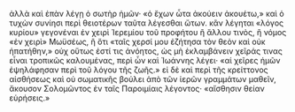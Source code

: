 

ἀλλὰ καὶ ἐπὰν λέγῃ ὁ σωτὴρ ἡμῶν· «ὁ ἔχων ὦτα ἀκούειν ἀκουέτω,» καὶ ὁ τυχὼν συνίησι περὶ θειοτέρων ταῦτα λέγεσθαι ὤτων. κἂν λέγηται «λόγος κυρίου» γεγονέναι ἐν χειρὶ Ἱερεμίου τοῦ προφήτου ἢ ἄλλου τινὸς, ἢ νόμος «ἐν χειρὶ» Μωϋσέως, ἢ ὅτι «ταῖς χερσί μου ἐζήτησα τὸν θεὸν καὶ οὐκ ἠπατήθην,» οὐχ οὕτως ἐστί τις ἀνόητος, ὡς μὴ ἐκλαμβάνειν χεῖράς τινας εἶναι τροπικῶς καλουμένας, περὶ ὧν καὶ Ἰωάννης λέγει· «αἱ χεῖρες ἡμῶν ἐψηλάφησαν περὶ τοῦ λόγου τῆς ζωῆς.» εἰ δὲ καὶ περὶ τῆς κρείττονος αἰσθήσεως καὶ οὐ σωματικῆς βούλει ἀπὸ τῶν ἱερῶν γραμμάτων μαθεῖν, ἄκουσον Σολομῶντος ἐν ταῖς Παροιμίαις λέγοντος· «αἴσθησιν θείαν εὑρήσεις.»

